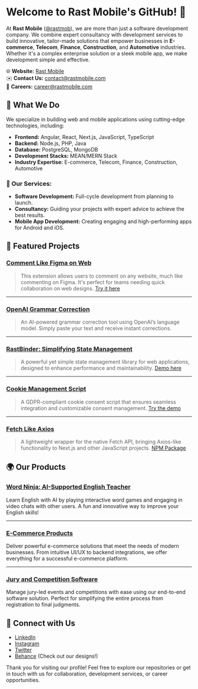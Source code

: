 # Welcome to Rast Mobile's GitHub! 👋

At **Rast Mobile** ([@rastmob](https://github.com/rastmob)), we are more than just a software development company. We combine expert consultancy with development services to build innovative, tailor-made solutions that empower businesses in **E-commerce**, **Telecom**, **Finance**, **Construction**, and **Automotive** industries. Whether it's a complex enterprise solution or a sleek mobile app, we make development simple and effective.

🌐 **Website:** [Rast Mobile](https://rastmobile.com/)  
✉️ **Contact Us:** [contact@rastmobile.com](mailto:contact@rastmobile.com)  
💼 **Careers:** [career@rastmobile.com](mailto:career@rastmobile.com)

## 🔧 What We Do

We specialize in building web and mobile applications using cutting-edge technologies, including:
- **Frontend:** Angular, React, Next.js, JavaScript, TypeScript
- **Backend:** Node.js, PHP, Java
- **Database:** PostgreSQL, MongoDB
- **Development Stacks:** MEAN/MERN Stack
- **Industry Expertise:** E-commerce, Telecom, Finance, Construction, Automotive

### 🌱 Our Services:
- **Software Development:** Full-cycle development from planning to launch.
- **Consultancy:** Guiding your projects with expert advice to achieve the best results.
- **Mobile App Development:** Creating engaging and high-performing apps for Android and iOS.

## 🚀 Featured Projects

### [Comment Like Figma on Web](https://github.com/rastmob/comment-like-figma-on-web)
> This extension allows users to comment on any website, much like commenting on Figma. It's perfect for teams needing quick collaboration on web designs.
> [Try it here](https://chromewebstore.google.com/detail/comment-like-figma-on-web/fibacpbnmdffbkmdgnoafnlibkghmjjg?hl=en)

---

### [OpenAI Grammar Correction](https://github.com/rastmob/openai-grammar-correction)
> An AI-powered grammar correction tool using OpenAI’s language model. Simply paste your text and receive instant corrections.

---

### [RastBinder: Simplifying State Management](https://github.com/rastmob/rastbinder)
> A powerful yet simple state management library for web applications, designed to enhance performance and maintainability.
> [Demo here](https://rastmob.github.io/rastbinder/)

---

### [Cookie Management Script](https://github.com/rastmob/cookie-management)
> A GDPR-compliant cookie consent script that ensures seamless integration and customizable consent management.
> [Try the demo](https://rastmob.github.io/cookie-management/)

---

### [Fetch Like Axios](https://github.com/rastmob/fetch-like-axios)
> A lightweight wrapper for the native Fetch API, bringing Axios-like functionality to Next.js and other JavaScript projects.
> [NPM Package](https://www.npmjs.com/package/fetch-axios-wrapper)

## 🌍 Our Products

### [Word Ninja: AI-Supported English Teacher](https://getwordninja.com/)
Learn English with AI by playing interactive word games and engaging in video chats with other users. A fun and innovative way to improve your English skills!

---

### [E-Commerce Products](https://rastmobile.com/en/products/ecommerce-products)
Deliver powerful e-commerce solutions that meet the needs of modern businesses. From intuitive UI/UX to backend integrations, we offer everything for a successful e-commerce platform.

---

### [Jury and Competition Software](https://rastmobile.com/en/products/jury-competition-software)
Manage jury-led events and competitions with ease using our end-to-end software solution. Perfect for simplifying the entire process from registration to final judgments.

## 💼 Connect with Us
- [LinkedIn](https://www.linkedin.com/company/rastmobile/)
- [Instagram](https://www.instagram.com/mobilerast/)
- [Twitter](https://twitter.com/rastmobile)
- [Behance](https://www.behance.net/rastmobile) (Check out our designs!)

Thank you for visiting our profile! Feel free to explore our repositories or get in touch with us for collaboration, development services, or career opportunities.
